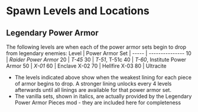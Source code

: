 # Spawn Levels and Locations

## Legendary Power Armor
The following levels are when each of the power armor sets begin to drop from legendary enemies:
Level | Power Armor Set |
----- | ---------------
10 | _Raider Power Armor_
20 | _T-45_
30 | _T-51_, T-51c
40 | _T-60_, Institute Power Armor
50 | _X-01_
60 | Enclave X-02
70 | Hellfire X-03
80 | Ultracite

* The levels indicated above show when the weakest lining for each piece of armor begins to drop. A stronger lining unlocks every 4 levels afterwards until all linings are available for that power armor set.
* The vanilla sets, shown in italics, are actually provided by the Legendary Power Armor Pieces mod - they are included here for completeness
